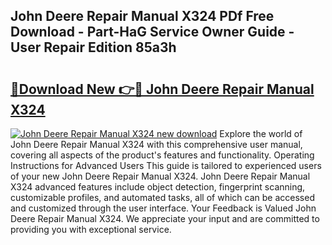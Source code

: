 ## John Deere Repair Manual X324 PDf Free Download - Part-HaG Service Owner Guide - User Repair Edition 85a3h

# <h2><a href="http://bc52313.oget.top/?id=John+Deere+Repair+Manual+X324">🔗Download New 👉🔴 John Deere Repair Manual X324</a></h2>

[![John Deere Repair Manual X324 new download](https://i.imgur.com/5g1atiW.png)](http://bc52313.oget.top/?id=John+Deere+Repair+Manual+X324)
Explore the world of John Deere Repair Manual X324 with this comprehensive user manual, covering all aspects of the product's features and functionality. Operating Instructions for Advanced Users This guide is tailored to experienced users of your new John Deere Repair Manual X324. John Deere Repair Manual X324 advanced features include object detection, fingerprint scanning, customizable profiles, and automated tasks, all of which can be accessed and customized through the user interface. Your Feedback is Valued John Deere Repair Manual X324. We appreciate your input and are committed to providing you with exceptional service.
